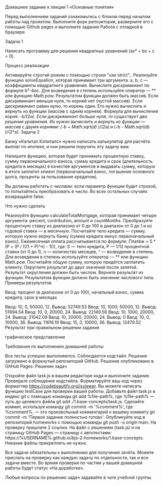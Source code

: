 Домашнее задание к лекции 1 «Основные понятия»

Перед выполнением заданий ознакомьтесь с блоком перед началом работы над проектом. Выполните форк репозитория, разверните его с помощью Github pages и выполните задание Работа с отладкой в браузере.

Задача 1

Написать программу для решения квадратных уравнений (ax² + bx + c = 0).

Процесс реализации

Активируйте строгий режим c помощью строки "use strict";.
Реализуйте функцию solveEquation, которая принимает три аргумента: a, b, c — коэффициенты квадратного уравнения.
Вычислите дискриминант по формуле b²-4*a*c. Для возведения в степень используйте оператор — ** или функцию Math.pow.
Результатом функции должен быть массив.
Если дискриминант меньше нуля, то корней нет (пустой массив).
Если дискриминант равен нулю, то корень один. Его нужно вычислить и вернуть из функции (массив с одним корнем). Формула для вычисления корня: -b/(2*a).
Если дискриминант больше нуля, то существует два решения уравнения. Их нужно вычислить и вернуть из функции — массив с двумя корнями: (-b + Math.sqrt(d) )/(2*a) и (-b - Math.sqrt(d) )/(2*a).
Задача 2

Банку «Капитал Кэпиталс» нужно написать калькулятор для расчёта выплат по ипотеке, и они решили поручить эту задачу вам.

Напишите функцию, которая будет принимать процентную ставку, сумму первоначального взноса, сумму кредита и срок (длительность кредита в месяцах) в качестве аргументов и выдавать сумму, которую в итоге заплатит клиент (первоначальный взнос, погашение основного долга, проценты за пользование кредитом).

Вы должны работать с числами: если параметр функции будет строкой, то попытайтесь преобразовать в число. Во всех остальных случаях возвращайте false.

Что нужно сделать

Реализуйте функцию calculateTotalMortgage, которая принимает четыре аргумента: percent, contribution, amount и countMonths.
Преобразуйте процентную ставку из диапазона от 0 до 100 в диапазон от 0 до 1 и из годовой ставки — в месячную.
Посчитайте тело кредита — сумму, которую нужно вернуть банку (сумма кредита минус первоначальный взнос).
Ежемесячная оплата рассчитывается по формуле: Платёж = S * (P + (P / (((1 + P)^n) - 1))), где: S — тело кредита, P — 1/12 процентной ставки (от 0 до 1), n — количество месяцев, ^ — возведение в степень. Для возведения в степень используйте оператор — ** или функцию Math.pow.
Посчитайте общую сумму, которую придётся заплатить клиенту.
Округлите результат до двух значений после запятой. Результат округления должен быть числом.
Верните результат из функции. Результатом функции должно быть значение числового типа.
Примеры результатов

Ввод: процент (в диапазоне от 0 до 100), начальный взнос, сумма кредита, срок в месяцах

Ввод: 10, 0, 50000, 12. Вывод: 52749.53
Ввод: 10, 1000, 50000, 12. Вывод: 51694.54
Ввод: 10, 0, 20000, 24. Вывод: 22149.56
Ввод: 10, 1000, 20000, 24. Вывод: 21042.09
Ввод: 10, 20000, 20000, 24. Вывод: 0
Ввод: 10, 0, 10000, 36. Вывод: 11616.19
Ввод: 15, 0, 10000, 36. Вывод: 12479.52
Результат при правильном решении задания

графическое представление

Требования по выполнению домашней работы

Все тесты успешно выполняются.
Соблюдается кодстайл.
Решение загружено в форкнутый репозиторий GitHub.
Решение опубликовано в GitHub Pages.
Решение задач

Откройте файл task.js в вашем редакторе кода и выполните задание. 
Проверьте соблюдение кодстайла. Форматируйте ваш код через форматтер https://codebeautify.org/jsviewer.
Вы можете написать функцию testCase для проверки вашей работы. 
Добавьте файл task.js в индекс git с помощью команды git add %file-path%, где %file-path% — путь до целевого файла git add ./1.base-concepts/task.js. 
Сделайте коммит, используя команду git commit -m '%comment%', где %comment%, — это произвольный комментарий к вашему коммиту git commit -m 'Первое задание полностью готово'. 
Опубликуйте код в репозиторий homeworks с помощью команды git push -u origin main.
На проверку пришлите 2 ссылки. На файл с решением (task.js) и на страницу GitHub Pages — страницу с автотестами: https://%USERNAME%.github.io/bjs-2-homeworks/1.base-concepts.
Никакие файлы прикреплять не нужно.

Все задачи обязательны к выполнению для получения зачёта. Можете прислать на проверку как каждую задачу по отдельности, так и все задачи вместе. Во время проверки по частям у вашей домашней работы будет статус «На доработке».

Любые вопросы по решению задач задавайте в чате учебной группы.